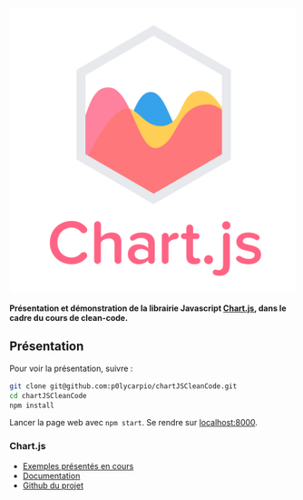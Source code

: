 <p align="center">
  <img src="logo.svg" alt="chart.js">
</p>

**Présentation et démonstration de la librairie Javascript [Chart.js](https://www.chartjs.org/), dans le cadre du cours de clean-code.**

## Présentation

Pour voir la présentation, suivre :

```bash
git clone git@github.com:p0lycarpio/chartJSCleanCode.git
cd chartJSCleanCode
npm install
```
Lancer la page web avec `npm start`. Se rendre  sur [localhost:8000](http://localhost:8000).

### Chart.js

* [Exemples présentés en cours](/exemples)
* [Documentation](https://www.chartjs.org/docs/)
* [Github du projet](https://github.com/chartjs/Chart.js)
